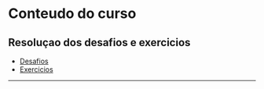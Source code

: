 # Conteudo do curso

## Resoluçao dos desafios e exercicios  

- [Desafios](desafios.md)
- [Exercicios](exercicios.md)

---
